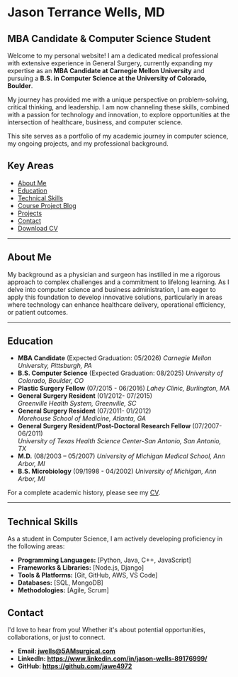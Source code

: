 
# Jason Terrance Wells, MD
## MBA Candidate & Computer Science Student

Welcome to my personal website! I am a dedicated medical professional with extensive experience in General Surgery, currently expanding my expertise as an **MBA Candidate at Carnegie Mellon University** and pursuing a **B.S. in Computer Science at the University of Colorado, Boulder**.

My journey has provided me with a unique perspective on problem-solving, critical thinking, and leadership. I am now channeling these skills, combined with a passion for technology and innovation, to explore opportunities at the intersection of healthcare, business, and computer science.

This site serves as a portfolio of my academic journey in computer science, my ongoing projects, and my professional background.

## Key Areas
*   [About Me](#about-me-detailed) 
*   [Education](#education)
*   [Technical Skills](#technical-skills)
*   [Course Project Blog](#blog)
*   [Projects](/projects/)
*   [Contact](#contact)
*   [Download CV](/assets/pdf/Jason_Wells_CV.pdf)

---
<a id="about-me-detailed"></a>
## About Me


My background as a physician and surgeon has instilled in me a rigorous approach to complex challenges and a commitment to lifelong learning. As I delve into computer science and business administration, I am eager to apply this foundation to develop innovative solutions, particularly in areas where technology can enhance healthcare delivery, operational efficiency, or patient outcomes.

---
<a id="education"></a>
## Education



*   **MBA Candidate** (Expected Graduation: 05/2026)
    *Carnegie Mellon University, Pittsburgh, PA*
*   **B.S. Computer Science** (Expected Graduation: 08/2025)
    *University of Colorado, Boulder, CO*
*   **Plastic Surgery Fellow** (07/2015 - 06/2016)
    *Lahey Clinic, Burlington, MA*
*   **General Surgery Resident**  (01/2012- 07/2015) 	 
    *Greenville Health System, Greenville, SC* 
*   **General Surgery Resident** (07/2011- 01/2012)	 
 	  *Morehouse School of Medicine, Atlanta, GA* 
*   **General Surgery Resident/Post-Doctoral Research Fellow** (07/2007- 06/2011) 	 
    *University of Texas Health Science Center-San Antonio, San Antonio, TX* 
*   **M.D.** (08/2003 – 05/2007)
    *University of Michigan Medical School, Ann Arbor, MI*
*   **B.S. Microbiology** (09/1998 - 04/2002)
    *University of Michigan, Ann Arbor, MI*

For a complete academic history, please see my [CV](/assets/pdf/Jason_Wells_CV.pdf).

---
<a id="technical-skills"></a>
## Technical Skills



As a student in Computer Science, I am actively developing proficiency in the following areas:
*   **Programming Languages:** [Python, Java, C++, JavaScript]
*   **Frameworks & Libraries:** [Node.js, Django]
*   **Tools & Platforms:** [Git, GitHub, AWS, VS Code]
*   **Databases:** [SQL, MongoDB]
*   **Methodologies:** [Agile, Scrum]


## Contact

I'd love to hear from you! Whether it's about potential opportunities, collaborations, or just to connect.

*   **Email: jwells@5AMsurgical.com**
*   **LinkedIn: https://www.linkedin.com/in/jason-wells-89176999/**
*   **GitHub: https://github.com/jawe4972**
